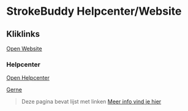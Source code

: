 # StrokeBuddy Helpcenter/Website

## Kliklinks
[Open Website](https://jaymands.github.io/StrokeBuddy/)
### Helpcenter
[Open Helpcenter](https://jaymands.github.io/StrokeBuddy/helpcenter)


[Gerne](https://jaymands.github.io/StrokeBuddy/helpcenter/selecteer)
> Deze pagina bevat lijst met linken [Meer info vind je hier](https://github.com/JaymanDS/StrokeBuddy/blob/main/helpcenter/selecteer/README.md#over-de-paginas)

